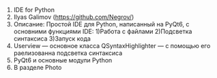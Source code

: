 1. IDE for Python
2. Ilyas Galimov (https://github.com/Negrov/)
3. Описание:
     Простой IDE для Python, написанный на PyQt6, с основними функциями IDE:
         1)Работа с файлами
         2)Подсветка синтаксиса
         3)Запуск кода
4. Userview — основное класса
   QSyntaxHighlighter — с помощью его раелизованна подсветка синтаксиса
5. PyQt6 и основные модули Python
6. В разделе Photo
